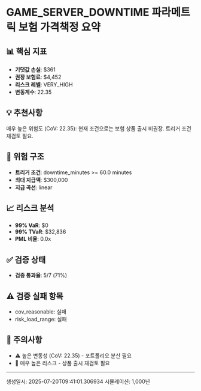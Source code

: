 
# GAME_SERVER_DOWNTIME 파라메트릭 보험 가격책정 요약

## 📊 핵심 지표
- **기댓값 손실**: $361
- **권장 보험료**: $4,452
- **리스크 레벨**: VERY_HIGH
- **변동계수**: 22.35

## 💡 추천사항
매우 높은 위험도 (CoV: 22.35): 현재 조건으로는 보험 상품 출시 비권장. 트리거 조건 재검토 필요.

## 🎯 위험 구조
- **트리거 조건**: downtime_minutes >= 60.0 minutes
- **최대 지급액**: $300,000
- **지급 곡선**: linear

## 📈 리스크 분석
- **99% VaR**: $0
- **99% TVaR**: $32,836
- **PML 비율**: 0.0x

## ✅ 검증 상태
- **검증 통과율**: 5/7 (71%)

## ⚠️ 검증 실패 항목
- cov_reasonable: 실패
- risk_load_range: 실패

## 🚨 주의사항
- ⚠️ 높은 변동성 (CoV: 22.35) - 포트폴리오 분산 필요
- 🚨 매우 높은 리스크 - 상품 출시 재검토 필요

---
생성일시: 2025-07-20T09:41:01.306934
시뮬레이션: 1,000년